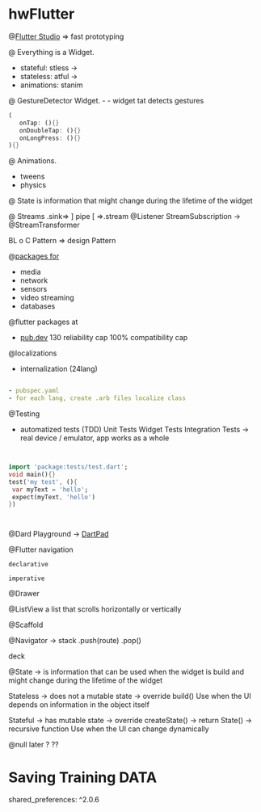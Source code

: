 # hwFlutter


@[Flutter Studio](https://flutterstudio.app/) => fast prototyping

@ Everything is a Widget.

 - stateful: stless ->
 - stateless: atful ->
 - animations: stanim
 
@ GestureDetector Widget. - - widget tat detects gestures
 ```dart
(
    onTap: (){}
    onDoubleTap: (){}
    onLongPress: (){}  
 ){}
```
 
@ Animations.   
  - tweens
  - physics
  
@ State is information that might change during the lifetime of the widget
  
@ Streams .sink=> ]  pipe  [ =>.stream 
@Listener StreamSubscription -> @StreamTransformer


BL o C Pattern  => design Pattern 



@[packages for](https://pub.dartlang.org) 
- media
- network
- sensors
- video streaming
- databases


@flutter packages at 
 - [pub.dev](pub.dev) 130 reliability cap 100% compatibility cap
 

@localizations
- internalization (24lang)
```yaml 

- pubspec.yaml
- for each lang, create .arb files localize class

```


@Testing
- automatized tests (TDD)
Unit Tests
Widget Tests
Integration Tests -> real device / emulator, app works as a whole
```dart


import 'package:tests/test.dart';
void main(){}
test('my test', (){
 var myText = 'hello';
 expect(myText, 'hello')
})




```

@Dard Playground -> [DartPad](dartpad.dev)




@Flutter navigation

```
declarative

imperative
```

@Drawer

@ListView
a list that scrolls horizontally or vertically


@Scaffold

@Navigator -> stack 
 .push(route)
 .pop()
 
 deck
 
 
@State -> is information that can be used when the widget is build and might change during the lifetime of the widget

Stateless -> does not a mutable state -> override build()
Use when the UI depends on information in the object itself

Stateful -> has mutable state -> override createState() -> return State() -> recursive function
Use when the UI can change dynamically


@null
later
?
??


# Saving Training DATA
shared_preferences: ^2.0.6